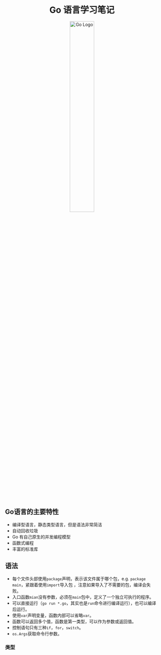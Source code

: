 <h1 align="center">
  Go 语言学习笔记
</h1>

<p align="center">
  <a href="https://github.com/golang/go">
    <img alt="Go Logo" src="https://upload.wikimedia.org/wikipedia/commons/2/23/Go_Logo_Aqua.svg" width="40%" height="">
  </a>
</p>



## Go语言的主要特性
- 编译型语言，静态类型语言，但是语法非常简洁
- 自动回收垃圾
- Go 有自己原生的并发编程模型
- 函数式编程
- 丰富的标准库

## 语法
- 每个文件头部使用`package`声明，表示该文件属于哪个包，e.g. `package main`，紧跟着使用`import`导入包
，注意如果导入了不需要的包，编译会失败。
- 入口函数`mian`没有参数，必须在`main`包中，定义了一个独立可执行的程序。
- 可以直接运行（`go run *.go`，其实也是`run`命令进行编译运行），也可以编译后运行。
- 使用`var`声明变量，函数内部可以省略`var`。
- 函数可以返回多个值，函数是第一类型，可以作为参数或返回值。
- 控制语句只有三种`if`，`for`，`switch`。
- `os.Args`获取命令行参数。

### 类型
